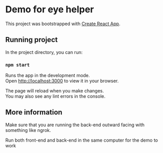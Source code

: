 # Demo for eye helper

This project was bootstrapped with [Create React App](https://github.com/facebook/create-react-app).

## Running project

In the project directory, you can run:

### `npm start`

Runs the app in the development mode.\
Open [http://localhost:3000](http://localhost:3000) to view it in your browser.

The page will reload when you make changes.\
You may also see any lint errors in the console.

## More information
Make sure that you are running the back-end outward facing with something like ngrok.

Run both front-end and back-end in the same computer for the demo to work

